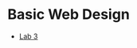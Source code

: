 <h1>Basic Web Design</h1>

<ul>
    <li><a href="lab3/index.html" target="_blank">Lab 3</a></li>
</ul>